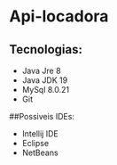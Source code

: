 # Api-locadora


## Tecnologias:

- Java Jre 8
- Java JDK 19
- MySql 8.0.21
- Git

 ##Possiveis IDEs:
- Intellij IDE
- Eclipse
- NetBeans
  
